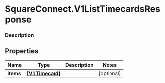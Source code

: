 # SquareConnect.V1ListTimecardsResponse

### Description



## Properties
Name | Type | Description | Notes
------------ | ------------- | ------------- | -------------
**items** | [**[V1Timecard]**](V1Timecard.md) |  | [optional] 


